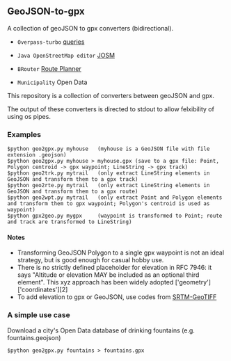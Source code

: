 ## GeoJSON-to-gpx
A collection of geoJSON to gpx converters (bidirectional).

- `Overpass-turbo` [queries](https://overpass-turbo.eu/)

- `Java OpenStreetMap editor` [JOSM](https://josm.openstreetmap.de)

- `BRouter` [Route Planner](https://brouter.de/brouter-web)
 
- `Municipality` Open Data

This repository is a collection of converters between geoJSON and gpx.

The output of these converters is directed to stdout to allow felxibility of using os pipes.

### Examples
```
$python geo2gpx.py myhouse   (myhouse is a GeoJSON file with file extension .geojson)
$python geo2gpx.py myhouse > myhouse.gpx (save to a gpx file: Point, Polygon centroid -> gpx waypoint; LineString -> gpx track)
$python geo2trk.py mytrail   (only extract LineString elements in GeoJSON and transform them to a gpx track)
$python geo2rte.py mytrail   (only extract LineString elements in GeoJSON and transform them to a gpx route)
$python geo2wpt.py mytrail   (only extract Point and Polygon elements and transform them to gpx waypoint; Polygon's centroid is used as waypoint)
$python gpx2geo.py mygpx     (waypoint is transformed to Point; route and track are transformed to LineString)
```
#### Notes
- Transforming GeoJSON Polygon to a single gpx waypoint is not an ideal strategy, but is good enough for casual hobby use.
- There is no strictly defined placeholder for elevation in RFC 7946: it says "Altitude or elevation MAY be included as an optional third
   element". This xyz approach has been widely adopted ['geometry']['coordinates'][2] 
- To add elevation to gpx or GeoJSON, use codes from [SRTM-GeoTIFF](https://github.com/nicholas-fong/SRTM-GeoTIFF)

### A simple use case
Download a city's Open Data database of drinking fountains (e.g. fountains.geojson)
```
$python geo2gpx.py fountains > fountains.gpx
```


